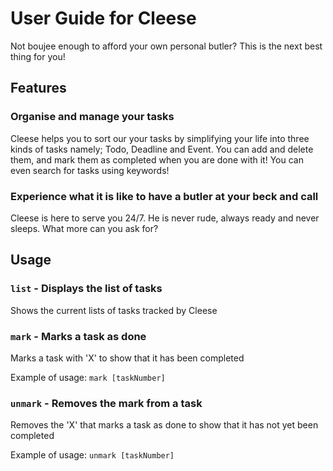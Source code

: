 # User Guide for Cleese
Not boujee enough to afford your own personal butler?
This is the next best thing for you!

## Features 

### Organise and manage your tasks
Cleese helps you to sort our your tasks by simplifying your life into three kinds of tasks namely; Todo, Deadline and Event.
You can add and delete them, and mark them as completed when you are done with it! You can even search for tasks using keywords!

### Experience what it is like to have a butler at your beck and call
Cleese is here to serve you 24/7. He is never rude, always ready and never sleeps. What more can you ask for?

## Usage

### `list` - Displays the list of tasks

Shows the current lists of tasks tracked by Cleese

### `mark` - Marks a task as done

Marks a task with 'X' to show that it has been completed

Example of usage: `mark [taskNumber]`

### `unmark` - Removes the mark from a task

Removes the 'X' that marks a task as done to show that it has not yet been completed

Example of usage: `unmark [taskNumber]`
